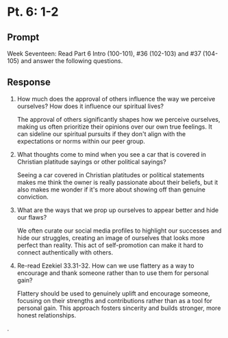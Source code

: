 # Pt. 6: 1-2

## Prompt
Week Seventeen: Read Part 6 Intro (100-101), #36 (102-103) and #37 (104-105) and answer the following questions.

## Response

1. How much does the approval of others influence the way we perceive ourselves? How does it influence our spiritual lives?

    The approval of others significantly shapes how we perceive ourselves, making us often prioritize their opinions over our own true feelings. It can sideline our spiritual pursuits if they don't align with the expectations or norms within our peer group.

2. What thoughts come to mind when you see a car that is covered in Christian platitude sayings or other political sayings?

    Seeing a car covered in Christian platitudes or political statements makes me think the owner is really passionate about their beliefs, but it also makes me wonder if it's more about showing off than genuine conviction.

3. What are the ways that we prop up ourselves to appear better and hide our flaws?

    We often curate our social media profiles to highlight our successes and hide our struggles, creating an image of ourselves that looks more perfect than reality. This act of self-promotion can make it hard to connect authentically with others.

4. Re-read Ezekiel 33.31-32. How can we use flattery as a way to encourage and thank someone rather than to use them for personal gain?

    Flattery should be used to genuinely uplift and encourage someone, focusing on their strengths and contributions rather than as a tool for personal gain. This approach fosters sincerity and builds stronger, more honest relationships.

. 